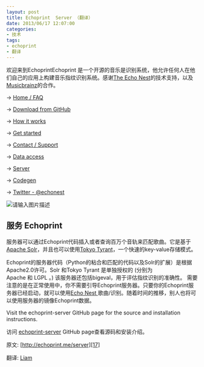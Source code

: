 ```yaml
---
layout: post
title: Echoprint  Server （翻译）
date: 2013/06/17 12:07:00
categories: 
- 技术
tags: 
- echoprint
- 翻译
---
```


欢迎来到EchoprintEchoprint 是一个开源的音乐是识别系统，他允许任何人在他们自己的应用上构建音乐指纹识别系统。感谢[The Echo Nest][1]的技术支持，以及[Musicbrainz][2]的合作。 

→ [Home / FAQ][3]

→ [Download from GitHub][4]

→ [How it works][5]

→ [Get started][6]

→ [Contact / Support][7]

→ [Data access][8]

→ [Server][9]

→ [Codegen][10]

→ [Twitter - @echonest][11]

![请输入图片描述][12] 

## 服务 Echoprint 

服务器可以通过Echoprint代码插入或者查询百万个音轨来匹配歌曲。它是基于[Apache Solr][13]，并且也可以使用[Tokyo Tyrant][14]，一个快速的key-value存储模式。 

Echoprint的服务器代码（Python的粘合和匹配的代码以及Solr的扩展）是根据Apache2.0许可。Solr 和Tokyo Tyrant 是单独授权的 (分别为Apache 和 LGPL 。) 该服务器还包括bigeval，用于评估指纹识别的准确性。 需要注意的是在正常使用中，你不需要引导Echoprint服务器。只要你的Echoprint服务器已经启动，就可以使用[Echo Nest ][15]歌曲/识别。随着时间的推移，别人也将可以使用服务器的镜像Echoprint数据。 

Visit the echoprint-server GitHub page for the source and installation instructions.

访问 [echoprint-server][16] GitHub page查看源码和安装介绍。

原文: [http://echoprint.me/server][17]

翻译: [Liam][18]

 [1]: http://the.echonest.com/

 [2]: http://musicbrainz.org/

 [3]: http://blog.naaln.com/2013/06/echoprint-home-faq-translations

 [4]: http://github.com/echonest/

 [5]: http://blog.naaln.com/2013/06/echoprint-how-it-works-translation

 [6]: http://blog.naaln.com/2013/06/echoprint-get-started-translate

 [7]: http://echoprint.me/contact

 [8]: http://blog.naaln.com/2013/06/echoprint-data-access-translation

 [9]: http://blog.naaln.com/2013/06/echoprint-server-translation

 [10]: http://blog.naaln.com/2013/06/echoprint-codegen-translation

 [11]: http://twitter.com/echonest

 [12]: http://ww4.sinaimg.cn/large/006tNc79gw1f5123huzanj306y028748

 [13]: http://lucene.apache.org/solr/

 [14]: http://fallabs.com/tokyotyrant/

 [15]: http://developer.echonest.com/docs/v4/song.html#identify

 [16]: https://github.com/echonest/echoprint-server

 [17]: http://echoprint.me/server

 [18]: http://blog.naaln.com/2013/06/echoprint-server-translation
